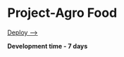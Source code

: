 # Project-Agro Food
[Deploy -->](https://alexander-matiz.github.io/Project-AgroFood/dist/)

**Development time - 7 days**
